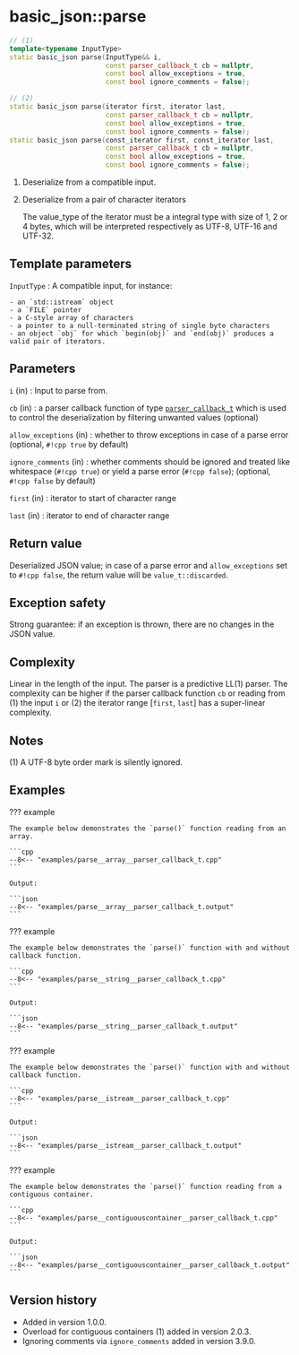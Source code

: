 # basic_json::parse

```cpp
// (1)
template<typename InputType>
static basic_json parse(InputType&& i,
                        const parser_callback_t cb = nullptr,
                        const bool allow_exceptions = true,
                        const bool ignore_comments = false);

// (2)
static basic_json parse(iterator first, iterator last,
                        const parser_callback_t cb = nullptr,
                        const bool allow_exceptions = true,
                        const bool ignore_comments = false);
static basic_json parse(const_iterator first, const_iterator last,
                        const parser_callback_t cb = nullptr,
                        const bool allow_exceptions = true,
                        const bool ignore_comments = false);
```

1. Deserialize from a compatible input.
2. Deserialize from a pair of character iterators
    
    The value_type of the iterator must be a integral type with size of 1, 2 or 4 bytes, which will be interpreted
    respectively as UTF-8, UTF-16 and UTF-32.

## Template parameters

`InputType`
:   A compatible input, for instance:
    
    - an `std::istream` object
    - a `FILE` pointer
    - a C-style array of characters
    - a pointer to a null-terminated string of single byte characters
    - an object `obj` for which `begin(obj)` and `end(obj)` produces a valid pair of iterators.

## Parameters

`i` (in)
:   Input to parse from.

`cb` (in)
:   a parser callback function of type [`parser_callback_t`](parser_callback_t.md) which is used to control the
    deserialization by filtering unwanted values (optional)

`allow_exceptions` (in)
:    whether to throw exceptions in case of a parse error (optional, `#!cpp true` by default)

`ignore_comments` (in)
:   whether comments should be ignored and treated like whitespace (`#!cpp true`) or yield a parse error
    (`#!cpp false`); (optional, `#!cpp false` by default)

`first` (in)
:   iterator to start of character range

`last` (in)
:   iterator to end of character range

## Return value

Deserialized JSON value; in case of a parse error and `allow_exceptions` set to `#!cpp false`, the return value will be
`value_t::discarded`.

## Exception safety

Strong guarantee: if an exception is thrown, there are no changes in the JSON value.

## Complexity

Linear in the length of the input. The parser is a predictive LL(1) parser. The complexity can be higher if the parser
callback function `cb` or reading from (1) the input `i` or (2) the iterator range [`first`, `last`] has a
super-linear complexity.

## Notes

(1) A UTF-8 byte order mark is silently ignored.

## Examples

??? example

    The example below demonstrates the `parse()` function reading from an array.

    ```cpp
    --8<-- "examples/parse__array__parser_callback_t.cpp"
    ```
    
    Output:
    
    ```json
    --8<-- "examples/parse__array__parser_callback_t.output"
    ```

??? example

    The example below demonstrates the `parse()` function with and without callback function.

    ```cpp
    --8<-- "examples/parse__string__parser_callback_t.cpp"
    ```
    
    Output:
    
    ```json
    --8<-- "examples/parse__string__parser_callback_t.output"
    ```

??? example

    The example below demonstrates the `parse()` function with and without callback function.

    ```cpp
    --8<-- "examples/parse__istream__parser_callback_t.cpp"
    ```
    
    Output:
    
    ```json
    --8<-- "examples/parse__istream__parser_callback_t.output"
    ```

??? example

    The example below demonstrates the `parse()` function reading from a contiguous container.

    ```cpp
    --8<-- "examples/parse__contiguouscontainer__parser_callback_t.cpp"
    ```
    
    Output:
    
    ```json
    --8<-- "examples/parse__contiguouscontainer__parser_callback_t.output"
    ```

## Version history

- Added in version 1.0.0.
- Overload for contiguous containers (1) added in version 2.0.3.
- Ignoring comments via `ignore_comments` added in version 3.9.0.
